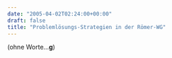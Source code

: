 ```yaml
---
date: "2005-04-02T02:24:00+00:00"
draft: false
title: "Problemlösungs-Strategien in der Römer-WG"
---
```

(ohne Worte…**g**)



